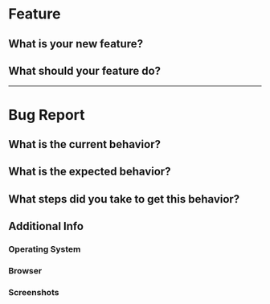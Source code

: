 <!-- Please fill out one of the sections below basd on the type of issue you're creating -->
# Feature
## What is your new feature?

## What should your feature do?

---

# Bug Report
## What is the current behavior?

## What is the expected behavior?

## What steps did you take to get this behavior?

## Additional Info
### Operating System

### Browser

### Screenshots